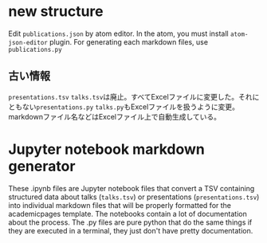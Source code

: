 # new structure

Edit `publications.json` by atom editor. In the atom, you must install `atom-json-editor` plugin.
For generating each markdown files, use `publications.py`

## 古い情報
`presentations.tsv` `talks.tsv`は廃止。すべてExcelファイルに変更した。それにともない`presentations.py` `talks.py`もExcelファイルを扱うように変更。markdownファイル名などはExcelファイル上で自動生成している。


# Jupyter notebook markdown generator

These .ipynb files are Jupyter notebook files that convert a TSV containing structured data about talks (`talks.tsv`) or presentations (`presentations.tsv`) into individual markdown files that will be properly formatted for the academicpages template. The notebooks contain a lot of documentation about the process. The .py files are pure python that do the same things if they are executed in a terminal, they just don't have pretty documentation.
